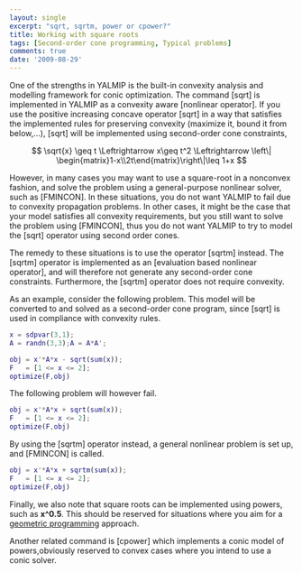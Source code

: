 ```yaml
---
layout: single
excerpt: "sqrt, sqrtm, power or cpower?"
title: Working with square roots
tags: [Second-order cone programming, Typical problems]
comments: true
date: '2009-08-29'
---
```


One of the strengths in YALMIP is the built-in convexity analysis and modelling framework for conic optimization. The command [sqrt] is implemented in YALMIP as a convexity aware [nonlinear operator]. If you use the positive increasing concave operator [sqrt] in a way that satisfies the implemented rules for preserving convexity (maximize it, bound it from below,...), [sqrt] will be implemented using second-order cone constraints, 

$$
\sqrt{x} \geq t \Leftrightarrow x\geq t^2 \Leftrightarrow  \left\| \begin{matrix}1-x\\2t\end{matrix}\right\|\leq 1+x 
$$

However, in many cases you may want to use a square-root in a nonconvex fashion, and solve the problem using a general-purpose nonlinear solver, such as [FMINCON]. In these situations, you do not want YALMIP to fail due to convexity propagation problems. In other cases, it might be the case that your model satisfies all convexity requirements, but you still want to solve the problem using [FMINCON], thus you do not want YALMIP to try to model the [sqrt] operator using second order cones.

The remedy to these situations is to use the operator [sqrtm] instead. The [sqrtm] operator is implemented as an [evaluation based nonlinear operator], and will therefore not generate any second-order cone constraints. Furthermore, the [sqrtm] operator does not require convexity.

As an example, consider the following problem. This model will be converted to and solved as a second-order cone program, since [sqrt] is used in compliance with convexity rules.

````matlab
x = sdpvar(3,1);
A = randn(3,3);A = A*A';

obj = x'*A*x - sqrt(sum(x));
F   = [1 <= x <= 2];
optimize(F,obj)
````

The following problem will however fail.

````matlab
obj = x'*A*x + sqrt(sum(x));
F   = [1 <= x <= 2];
optimize(F,obj)
````

By using the [sqrtm] operator instead, a general nonlinear problem is set up, and [FMINCON] is called.

````matlab
obj = x'*A*x + sqrtm(sum(x));
F   = [1 <= x <= 2];
optimize(F,obj)
````

Finally, we also note that square roots can be implemented using powers, such as **x^0.5**. This should be reserved for situations where you aim for a [geometric programming](/tutorial/geometricprogramming) approach.

Another related command is [cpower] which implements a conic model of powers,obviously reserved to convex cases where you intend to use a conic solver.
